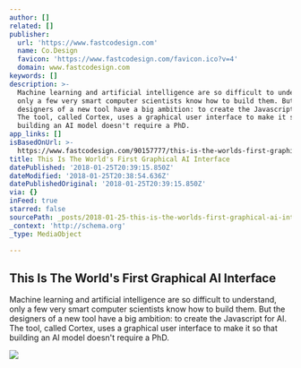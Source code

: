 ```yaml
---
author: []
related: []
publisher:
  url: 'https://www.fastcodesign.com'
  name: Co.Design
  favicon: 'https://www.fastcodesign.com/favicon.ico?v=4'
  domain: www.fastcodesign.com
keywords: []
description: >-
  Machine learning and artificial intelligence are so difficult to understand,
  only a few very smart computer scientists know how to build them. But the
  designers of a new tool have a big ambition: to create the Javascript for AI.
  The tool, called Cortex, uses a graphical user interface to make it so that
  building an AI model doesn't require a PhD.
app_links: []
isBasedOnUrl: >-
  https://www.fastcodesign.com/90157777/this-is-the-worlds-first-graphical-ai-interface
title: This Is The World's First Graphical AI Interface
datePublished: '2018-01-25T20:39:15.850Z'
dateModified: '2018-01-25T20:38:54.636Z'
datePublishedOriginal: '2018-01-25T20:39:15.850Z'
via: {}
inFeed: true
starred: false
sourcePath: _posts/2018-01-25-this-is-the-worlds-first-graphical-ai-interface.md
_context: 'http://schema.org'
_type: MediaObject

---
```

<article style=""><h1>This Is The World's First Graphical AI Interface</h1><p>Machine learning and artificial intelligence are so difficult to understand, only a few very smart computer scientists know how to build them. But the designers of a new tool have a big ambition: to create the Javascript for AI. The tool, called Cortex, uses a graphical user interface to make it so that building an AI model doesn't require a PhD.</p><img src="https://images.fastcompany.net/image/upload/w_1280,f_auto,q_auto,fl_lossy/wp-cms/uploads/sites/4/2018/01/p-1-this-is-the-worlds-first-graphical-ai-interface.jpg" /></article>